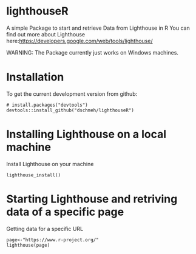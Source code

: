 # lighthouseR
A simple Package to start and retrieve Data from Lighthouse in R
You can find out more about Lighthouse here:https://developers.google.com/web/tools/lighthouse/

WARNING: The Package currently just works on Windows machines.

# Installation 
To get the current development version from github:

```
# install.packages("devtools")
devtools::install_github("dschmeh/lighthouseR")
```

# Installing Lighthouse on a local machine
Install Lighthouse on your machine
```
lighthouse_install()
```

# Starting Lighthouse and retriving data of a specific page
Getting data for a specific URL
```
page<-"https://www.r-project.org/"
lighthouse(page)
```
